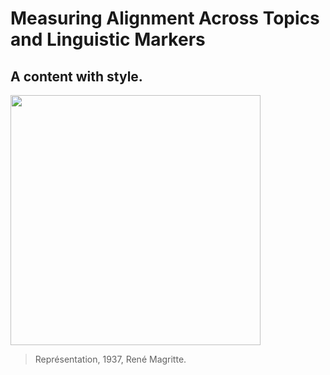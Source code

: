 # Measuring Alignment Across Topics and Linguistic Markers
## A content with style.

<img src="https://dg19s6hp6ufoh.cloudfront.net/pictures/612741476/large/Rene_Magritte-Representation__1937.jpeg?1439275397" height="400"/>

> Représentation, 1937, René Magritte.
